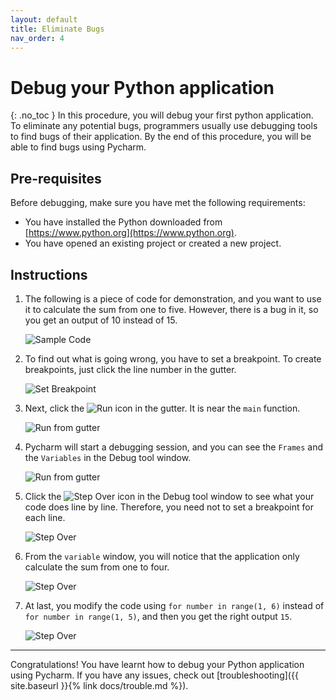 ```yaml
---
layout: default
title: Eliminate Bugs
nav_order: 4
---
```


# Debug your Python application
{: .no_toc }
In this procedure, you will debug your first python application. To eliminate any potential bugs, programmers usually use debugging tools to find bugs of their application. By the end of this procedure, you will be able to find bugs using Pycharm.

## Pre-requisites
Before debugging, make sure you have met the following requirements:
* You have installed the Python downloaded from [https://www.python.org](https://www.python.org).
* You have opened an existing project or created a new project.

## Instructions
1. The following is a piece of code for demonstration, and you want to use it to calculate the sum from one to five. However, there is a bug in it, so you get an output of 10 instead of 15.

    ![Sample Code](../../assets/images/docs/debug/foo.png "Sample Code")

2. To find out what is going wrong, you have to set a breakpoint. To create breakpoints, just click the line number in the gutter.

    ![Set Breakpoint](../../assets/images/docs/debug/breakpoint.png "Set Breakpoint")

3. Next, click the ![Run](../../assets/images/docs/debug/run.png "Run") icon in the gutter. It is near the ```main``` function.

    ![Run from gutter](../../assets/images/docs/debug/run_from_gutter.png "Run from gutter")

4. Pycharm will start a debugging session, and you can see the ```Frames``` and the ```Variables``` in the Debug tool window.

    ![Run from gutter](../../assets/images/docs/debug/debug_tool.png "Run from gutter")

5. Click the ![Step Over](../../assets/images/docs/debug/step_icon.png "Step Over") icon in the Debug tool window to see what your code does line by line. Therefore, you need not to set a breakpoint for each line.

    ![Step Over](../../assets/images/docs/debug/step_over.png "Step Over")

6. From the ```variable``` window, you will notice that the application only calculate the sum from one to four.

    ![Step Over](../../assets/images/docs/debug/sum.png "Run")

7. At last, you modify the code using ```for number in range(1, 6)``` instead of ```for number in range(1, 5)```, and then you get the right output ```15```.

    ![Step Over](../../assets/images/docs/debug/fixed.png "Run")

---
Congratulations! You have learnt how to debug your Python application using Pycharm. If you have any issues, check out [troubleshooting]({{ site.baseurl }}{% link docs/trouble.md %}).
